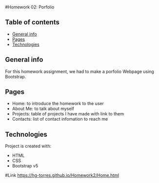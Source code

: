 #Homework 02: Porfolio

## Table of contents
* [General info](#general-info)
* [Pages](#pages)
* [Technologies](#technologies)

## General info
For this homework assignment, we had to make a porfolio Webpage using Bootstrap.

## Pages
* Home: to introduce the homework to the user
* About Me: to talk about myself 
* Projects: table of projects I have made with link to them
* Contacts: list of contact infomation to reach me
	
## Technologies
Project is created with:
* HTML
* CSS
* Bootstrap v5

#Link
https://hg-torres.github.io/Homework2/Home.html
